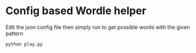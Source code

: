 # Config based Wordle helper

Edit the json config file then simply run to get possible words with the given pattern

`python play.py`
